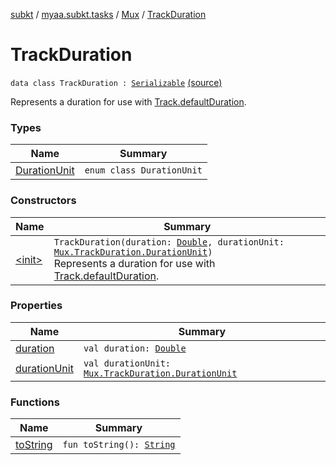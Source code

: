 [subkt](../../../index.md) / [myaa.subkt.tasks](../../index.md) / [Mux](../index.md) / [TrackDuration](./index.md)

# TrackDuration

`data class TrackDuration : `[`Serializable`](https://docs.oracle.com/javase/9/docs/api/java/io/Serializable.html) [(source)](https://github.com/Myaamori/SubKt/blob/0.1.9/src/main/kotlin/myaa/subkt/tasks/muxtask.kt#L139)

Represents a duration for use with [Track.defaultDuration](../-track/default-duration.md).

### Types

| Name | Summary |
|---|---|
| [DurationUnit](-duration-unit/index.md) | `enum class DurationUnit` |

### Constructors

| Name | Summary |
|---|---|
| [&lt;init&gt;](-init-.md) | `TrackDuration(duration: `[`Double`](https://kotlinlang.org/api/latest/jvm/stdlib/kotlin/-double/index.html)`, durationUnit: `[`Mux.TrackDuration.DurationUnit`](-duration-unit/index.md)`)`<br>Represents a duration for use with [Track.defaultDuration](../-track/default-duration.md). |

### Properties

| Name | Summary |
|---|---|
| [duration](duration.md) | `val duration: `[`Double`](https://kotlinlang.org/api/latest/jvm/stdlib/kotlin/-double/index.html) |
| [durationUnit](duration-unit.md) | `val durationUnit: `[`Mux.TrackDuration.DurationUnit`](-duration-unit/index.md) |

### Functions

| Name | Summary |
|---|---|
| [toString](to-string.md) | `fun toString(): `[`String`](https://kotlinlang.org/api/latest/jvm/stdlib/kotlin/-string/index.html) |
